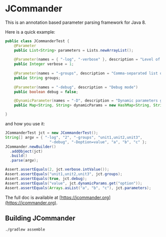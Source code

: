 JCommander
==========

This is an annotation based parameter parsing framework for Java 8.

Here is a quick example:

```java
public class JCommanderTest {
    @Parameter
    public List<String> parameters = Lists.newArrayList();
 
    @Parameter(names = { "-log", "-verbose" }, description = "Level of verbosity")
    public Integer verbose = 1;
 
    @Parameter(names = "-groups", description = "Comma-separated list of group names to be run")
    public String groups;
 
    @Parameter(names = "-debug", description = "Debug mode")
    public boolean debug = false;

    @DynamicParameter(names = "-D", description = "Dynamic parameters go here")
    public Map<String, String> dynamicParams = new HashMap<String, String>();

}
```

and how you use it:

```java
JCommanderTest jct = new JCommanderTest();
String[] argv = { "-log", "2", "-groups", "unit1,unit2,unit3",
                    "-debug", "-Doption=value", "a", "b", "c" };
JCommander.newBuilder()
  .addObject(jct)
  .build()
  .parse(argv);

Assert.assertEquals(2, jct.verbose.intValue());
Assert.assertEquals("unit1,unit2,unit3", jct.groups);
Assert.assertEquals(true, jct.debug);
Assert.assertEquals("value", jct.dynamicParams.get("option"));
Assert.assertEquals(Arrays.asList("a", "b", "c"), jct.parameters);
```

The full doc is available at [https://jcommander.org](https://jcommander.org).

## Building JCommander

```
./gradlew assemble
```


